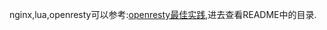 nginx,lua,openresty可以参考:[openresty最佳实践](https://github.com/nblib/openresty-best-practices),进去查看README中的目录.